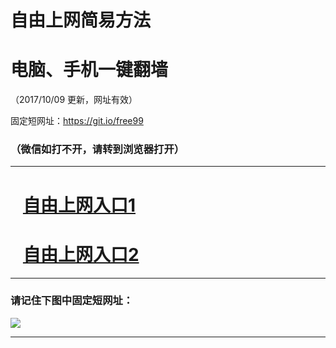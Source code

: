 ﻿# 自由上网简易方法

# 电脑、手机一键翻墙

（2017/10/09 更新，网址有效）

固定短网址：https://git.io/free99

### （微信如打不开，请转到浏览器打开）


***





# &nbsp;&nbsp; <a href="http://ft23169862.fwq-tz-1001.info/fwqtz01.html?t=100900115988 " target="_blank">自由上网入口1</a>
# &nbsp;&nbsp; <a href="http://ft1731225099.fwq-tz-1002.info/fwqtz02.html?t=100900127375 " target="_blank">自由上网入口2</a>
***

### 请记住下图中固定短网址：

<img src="https://s3-us-west-2.amazonaws.com/fwq-1001/yjfq-20170905okok.png" /> 


***

